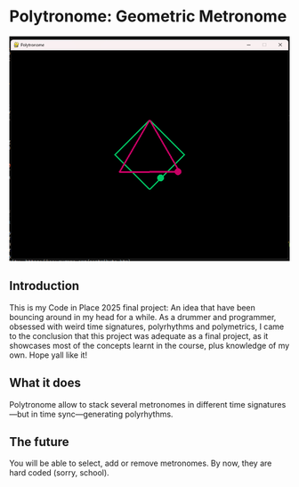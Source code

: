 # Polytronome: Geometric Metronome
![alt text](screenshot.png)
## Introduction
This is my Code in Place 2025 final project: An idea that have been bouncing around in my head for a while. As a drummer and programmer, obsessed with weird time signatures, polyrhythms and polymetrics, I came to the conclusion that this project was adequate as a final project, as it showcases most of the concepts learnt in the course, plus knowledge of my own. Hope yall like it!



## What it does
Polytronome allow to stack several metronomes in different time signatures—but in time sync—generating polyrhythms. 

## The future
You will be able to select, add or remove metronomes. By now, they are hard coded (sorry, school).